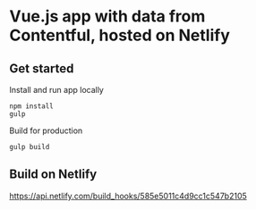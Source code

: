 # Vue.js app with data from Contentful, hosted on Netlify

## Get started

Install and run app locally

```
npm install
gulp
```

Build for production

```
gulp build
```

## Build on Netlify

https://api.netlify.com/build_hooks/585e5011c4d9cc1c547b2105
